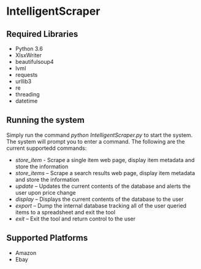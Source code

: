 # IntelligentScraper

## Required Libraries
- Python 3.6
- XlsxWriter
- beautifulsoup4
- lvml
- requests
- urllib3
- re
- threading
- datetime

## Running the system
Simply run the command *python IntelligentScraper.py* to start the system. The system will prompt you to enter a command. The following are the current supportedd commands:
- *store_item* - Scrape a single item web page, display item metadata and store the information 
- *store_items* – Scrape a search results web page, display item metadata and store the information
- *update* – Updates the current contents of the database and alerts the user upon price change
- *display* – Displays the current contents of the database to the user
- *export* – Dump the internal database tracking all of the user queried items to a spreadsheet and exit the tool
- *exit* – Exit the tool and return control to the user

## Supported Platforms
- Amazon
- Ebay
